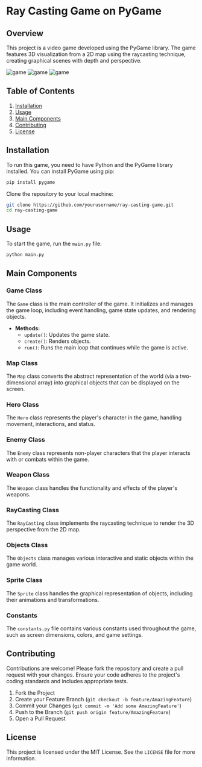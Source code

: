 
# Ray Casting Game on PyGame

## Overview

This project is a video game developed using the PyGame library. The game features 3D visualization from a 2D map using the raycasting technique, creating graphical scenes with depth and perspective.

![game](images/photos/1.png)
![game](images/photos/4.png)
![game](images/photos/5.png)

## Table of Contents

1. [Installation](#installation)
2. [Usage](#usage)
3. [Main Components](#main-components)
4. [Contributing](#contributing)
5. [License](#license)

## Installation

To run this game, you need to have Python and the PyGame library installed. You can install PyGame using pip:

```bash
pip install pygame
```

Clone the repository to your local machine:

```bash
git clone https://github.com/yourusername/ray-casting-game.git
cd ray-casting-game
```

## Usage

To start the game, run the `main.py` file:

```bash
python main.py
```

## Main Components

### Game Class

The `Game` class is the main controller of the game. It initializes and manages the game loop, including event handling, game state updates, and rendering objects.

- **Methods:**
  - `update()`: Updates the game state.
  - `create()`: Renders objects.
  - `run()`: Runs the main loop that continues while the game is active.

### Map Class

The `Map` class converts the abstract representation of the world (via a two-dimensional array) into graphical objects that can be displayed on the screen.

### Hero Class

The `Hero` class represents the player's character in the game, handling movement, interactions, and status.

### Enemy Class

The `Enemy` class represents non-player characters that the player interacts with or combats within the game.

### Weapon Class

The `Weapon` class handles the functionality and effects of the player's weapons.

### RayCasting Class

The `RayCasting` class implements the raycasting technique to render the 3D perspective from the 2D map.

### Objects Class

The `Objects` class manages various interactive and static objects within the game world.

### Sprite Class

The `Sprite` class handles the graphical representation of objects, including their animations and transformations.

### Constants

The `constants.py` file contains various constants used throughout the game, such as screen dimensions, colors, and game settings.

## Contributing

Contributions are welcome! Please fork the repository and create a pull request with your changes. Ensure your code adheres to the project's coding standards and includes appropriate tests.

1. Fork the Project
2. Create your Feature Branch (`git checkout -b feature/AmazingFeature`)
3. Commit your Changes (`git commit -m 'Add some AmazingFeature'`)
4. Push to the Branch (`git push origin feature/AmazingFeature`)
5. Open a Pull Request

## License

This project is licensed under the MIT License. See the `LICENSE` file for more information.
